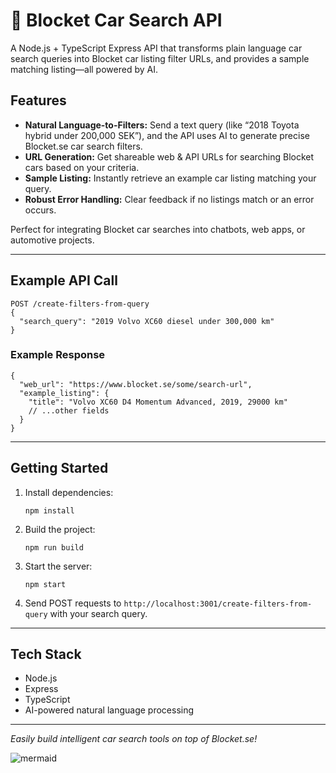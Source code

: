 # 🚗 Blocket Car Search API

A Node.js + TypeScript Express API that transforms plain language car search queries into Blocket car listing filter URLs, and provides a sample matching listing—all powered by AI.

## Features

- **Natural Language-to-Filters:** Send a text query (like “2018 Toyota hybrid under 200,000 SEK”), and the API uses AI to generate precise Blocket.se car search filters.
- **URL Generation:** Get shareable web & API URLs for searching Blocket cars based on your criteria.
- **Sample Listing:** Instantly retrieve an example car listing matching your query.
- **Robust Error Handling:** Clear feedback if no listings match or an error occurs.

Perfect for integrating Blocket car searches into chatbots, web apps, or automotive projects.

---

## Example API Call

```
POST /create-filters-from-query
{
  "search_query": "2019 Volvo XC60 diesel under 300,000 km"
}
```

### Example Response

```
{
  "web_url": "https://www.blocket.se/some/search-url",
  "example_listing": {
    "title": "Volvo XC60 D4 Momentum Advanced, 2019, 29000 km"
    // ...other fields
  }
}
```

---

## Getting Started

1. Install dependencies:
    ```
    npm install
    ```
2. Build the project:
    ```
    npm run build
    ```
3. Start the server:
    ```
    npm start
    ```
4. Send POST requests to `http://localhost:3001/create-filters-from-query` with your search query.

---

## Tech Stack

- Node.js
- Express
- TypeScript
- AI-powered natural language processing

---

_Easily build intelligent car search tools on top of Blocket.se!_

![mermaid](https://github.com/user-attachments/assets/e4dd8e18-ea31-4a86-b3ae-8c270b7570af)
